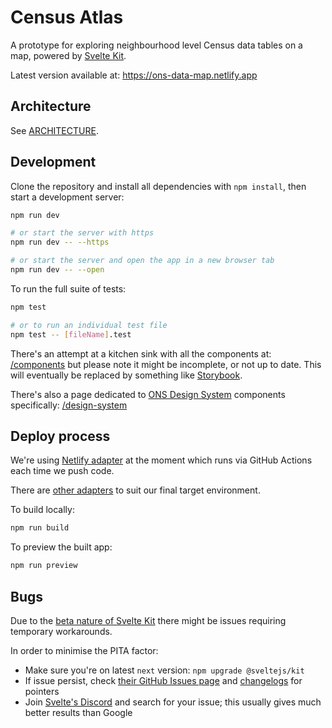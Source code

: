 # Census Atlas

A prototype for exploring neighbourhood level Census data tables on a map, powered by [Svelte Kit](https://kit.svelte.dev).

Latest version available at:
<https://ons-data-map.netlify.app>

## Architecture

See [ARCHITECTURE](ARCHITECTURE.md).

## Development

Clone the repository and install all dependencies with `npm install`, then start a development server:

```bash
npm run dev

# or start the server with https
npm run dev -- --https

# or start the server and open the app in a new browser tab
npm run dev -- --open
```

To run the full suite of tests:

```bash
npm test

# or to run an individual test file
npm test -- [fileName].test
```

There's an attempt at a kitchen sink with all the components at: [/components](http://localhost:3000/components) but please note it might be incomplete, or not up to date. This will eventually be replaced by something like [Storybook](https://storybook.js.org/).

There's also a page dedicated to [ONS Design System](https://ons-design-system.netlify.app/) components specifically: [/design-system](http://localhost:3000/design-system)

## Deploy process

We're using [Netlify adapter](https://github.com/sveltejs/kit/tree/master/packages/adapter-netlify) at the moment which runs via GitHub Actions each time we push code.

There are [other adapters](https://kit.svelte.dev/docs#adapters) to suit our final target environment.

To build locally:

```bash
npm run build
```

To preview the built app:

```bash
npm run preview
```

## Bugs

Due to the [beta nature of Svelte Kit](https://svelte.dev/blog/sveltekit-beta) there might be issues requiring temporary workarounds.

In order to minimise the PITA factor:

- Make sure you're on latest `next` version: `npm upgrade @sveltejs/kit`
- If issue persist, check [their GitHub Issues page](https://github.com/sveltejs/kit/issues) and [changelogs](https://github.com/sveltejs/kit#packages) for pointers
- Join [Svelte's Discord](https://svelte.dev/chat) and search for your issue; this usually gives much better results than Google

